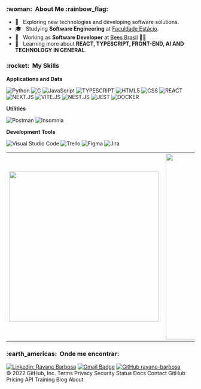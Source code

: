 



<h3> :woman: &nbsp;About Me :rainbow_flag:</h3>

- 🤔 &nbsp; Exploring new technologies and developing software solutions.
- 🎓 &nbsp; Studying **Software Engineering** at <a href="https://estacio.br/">Faculdade Estácio</a>.
- 💼 &nbsp; Working as **Software Developer** at  <a href="https://br.linkedin.com/company/beesbrasil">Bees Brasil</a> 🐝🍻
- 🌱 &nbsp; Learning more about  **REACT, TYPESCRIPT, FRONT-END, AI AND TECHNOLOGY IN GENERAL**.

<h3> :rocket: &nbsp;My Skills </h3>

**Applications and Data**
  
  ![Python](https://img.shields.io/badge/-PYTHON-333333?style=flat&logo=PYTHON)
  ![C](https://img.shields.io/badge/-C-333333?style=flat&logo=C)
  ![JavaScript](https://img.shields.io/badge/-JavaScript-333333?style=flat&logo=javascript)
  ![TYPESCRIPT](https://img.shields.io/badge/-TypeScript-333333?style=flat&logo=typescript)
  ![HTML5](https://img.shields.io/badge/-HTML5-333333?style=flat&logo=HTML5)
  ![CSS](https://img.shields.io/badge/-CSS-333333?style=flat&logo=CSS3&logoColor=1572B6)
  ![REACT](https://img.shields.io/badge/-REACT-333333?style=flat&logo=REACT)
  ![NEXT.JS](https://img.shields.io/badge/-NEXT.JS-333333?style=flat&logo=NEXT.JS)
  ![VITE.JS](https://img.shields.io/badge/-VITE.JS-333333?style=flat&logo=VITE)
  ![NEST.JS](https://img.shields.io/badge/-NEST.JS-333333?style=flat&logo=NESTJS)
  ![JEST](https://img.shields.io/badge/-JEST.JS-333333?style=flat&logo=JEST)
  ![DOCKER](https://img.shields.io/badge/-DOCKER-333333?style=flat&logo=DOCKER)


  

**Utilities**

  ![Postman](https://img.shields.io/badge/-Postman-333333?style=flat&logo=postman)
  ![Insomnia](https://img.shields.io/badge/-Insomnia-333333?style=flat&logo=insomnia)


**Development Tools**

  ![Visual Studio Code](https://img.shields.io/badge/-Visual%20Studio%20Code-333333?style=flat&logo=visual-studio-code&logoColor=007ACC)
  ![Trello](https://img.shields.io/badge/-Trello-333333?style=flat&logo=trello&logoColor=007ACC)
  ![Figma](https://img.shields.io/badge/-Figma-333333?style=flat&logo=figma&logoColor=007ACC)
  ![Jira](https://img.shields.io/badge/-Jira-333333?style=flat&logo=jira&logoColor=007ACC)


<center>
  <table>
    <tr>
        <td><img width="400px" align="left" src="https://github-readme-stats.vercel.app/api/top-langs/?username=rayane-barbosa&layout=compact&show_icons=true&theme=radical" /></td>
        <td><img width="495px" align="left" src="https://github-readme-stats.vercel.app/api?username=rayane-barbosa&show_icons=true&theme=radical" /></td>
    </tr>   
  </table>
</center>  





<h3> :earth_americas: &nbsp;Onde me encontrar: </h3> 

[![Linkedin: Rayane Barbosa](https://img.shields.io/badge/-Rayane-blue?style=flat-square&logo=Linkedin&logoColor=white&link=https://www.linkedin.com/in/rayane-barbosa-36abb3152/)](https://www.linkedin.com/in/rayane-barbosa-36abb3152/)
[![Gmail Badge](https://img.shields.io/badge/-rayanebarbosa.machinelearning@gmail.com-006bed?style=flat-square&logo=Gmail&logoColor=white&link=mailto:rayanebarbosa.machinelearning@gmail.com)](mailto:rayanebarbosa.machinelearning@gmail.com)
[![GitHub rayane-barbosa]( https://img.shields.io/github/followers/VanessaSwerts?label=follow&style=social)](https://github.com/rayane-barbosa)
<br/>
© 2022 GitHub, Inc.
Terms
Privacy
Security
Status
Docs
Contact GitHub
Pricing
API
Training
Blog
About



